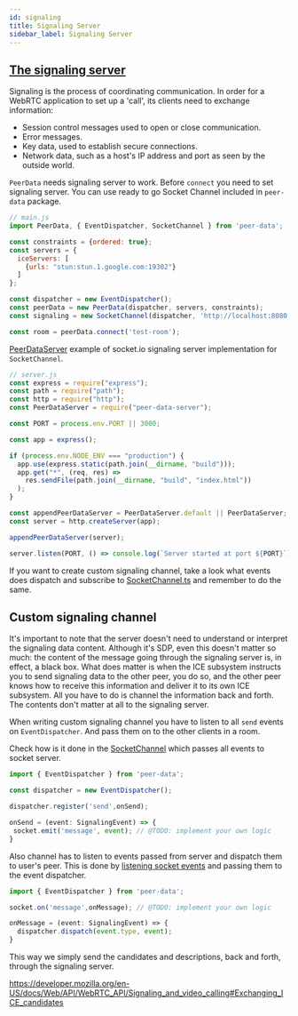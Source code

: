 ```yaml
---
id: signaling
title: Signaling Server
sidebar_label: Signaling Server
---
```


## [The signaling server](https://developer.mozilla.org/en-US/docs/Web/API/WebRTC_API/Signaling_and_video_calling#The_signaling_server)
Signaling is the process of coordinating communication. In order for a WebRTC application to set up a 'call', its clients need to exchange information:

- Session control messages used to open or close communication.
- Error messages.
- Key data, used to establish secure connections.
- Network data, such as a host's IP address and port as seen by the outside world.

`PeerData` needs signaling server to work. Before `connect` you need to set signaling server. You can use ready to go Socket Channel included in `peer-data` package.

```javascript
// main.js
import PeerData, { EventDispatcher, SocketChannel } from 'peer-data';

const constraints = {ordered: true};
const servers = {
  iceServers: [
    {urls: "stun:stun.1.google.com:19302"}
  ]
};

const dispatcher = new EventDispatcher();
const peerData = new PeerData(dispatcher, servers, constraints);
const signaling = new SocketChannel(dispatcher, 'http://localhost:8080');

const room = peerData.connect('test-room');
```

[PeerDataServer](https://github.com/vardius/peer-data-server) example of socket.io signaling server implementation for `SocketChannel`. 

```javascript
// server.js
const express = require("express");
const path = require("path");
const http = require("http");
const PeerDataServer = require("peer-data-server");

const PORT = process.env.PORT || 3000;

const app = express();

if (process.env.NODE_ENV === "production") {
  app.use(express.static(path.join(__dirname, "build")));
  app.get("*", (req, res) =>
    res.sendFile(path.join(__dirname, "build", "index.html"))
  );
}

const appendPeerDataServer = PeerDataServer.default || PeerDataServer;
const server = http.createServer(app);

appendPeerDataServer(server);

server.listen(PORT, () => console.log(`Server started at port ${PORT}`));
```

If you want to create custom signaling channel, take a look what events does dispatch and subscribe to [SocketChannel.ts](https://github.com/vardius/peer-data/blob/master/src/app/SocketChannel.ts) and remember to do the same.

## Custom signaling channel

It's important to note that the server doesn't need to understand or interpret the signaling data content. Although it's SDP, even this doesn't matter so much: the content of the message going through the signaling server is, in effect, a black box. What does matter is when the ICE subsystem instructs you to send signaling data to the other peer, you do so, and the other peer knows how to receive this information and deliver it to its own ICE subsystem. All you have to do is channel the information back and forth. The contents don't matter at all to the signaling server.

When writing custom signaling channel you have to listen to all `send` events on `EventDispatcher`. And pass them on to the other clients in a room.

Check how is it done in the [SocketChannel](https://github.com/vardius/peer-data/blob/356008b0116a25ddac34a823ffac8ee1b07c72ec/src/app/SocketChannel.ts#L13) which passes all events to socket server.

```typescript
import { EventDispatcher } from 'peer-data';

const dispatcher = new EventDispatcher();

dispatcher.register('send',onSend);

onSend = (event: SignalingEvent) => {
 socket.emit('message', event); // @TODO: implement your own logic
}
```

Also channel has to listen to events passed from server and dispatch them to user's peer. This is done by [listening socket events](https://github.com/vardius/peer-data/blob/356008b0116a25ddac34a823ffac8ee1b07c72ec/src/app/SocketChannel.ts#L23) and passing them to the event dispatcher.

```typescript
import { EventDispatcher } from 'peer-data';

socket.on('message',onMessage); // @TODO: implement your own logic

onMessage = (event: SignalingEvent) => {
  dispatcher.dispatch(event.type, event);
}
```

This way we simply send the candidates and descriptions, back and forth, through the signaling server.

https://developer.mozilla.org/en-US/docs/Web/API/WebRTC_API/Signaling_and_video_calling#Exchanging_ICE_candidates
